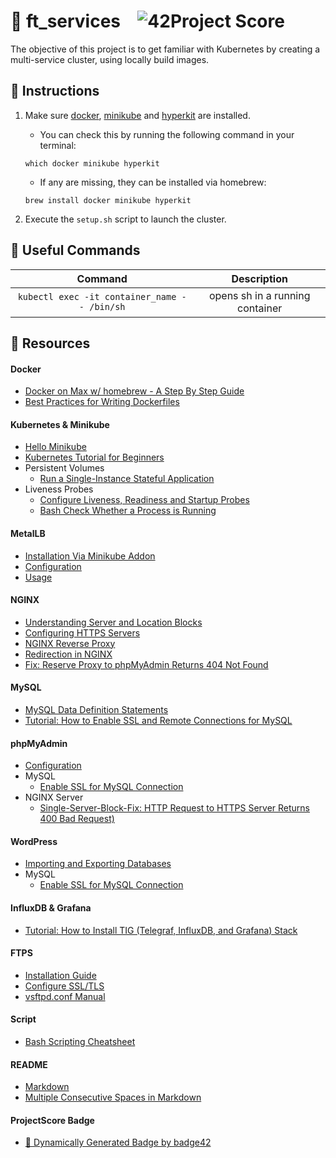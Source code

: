 # :large_orange_diamond: ft_services &ensp; ![42Project Score](https://badge42.herokuapp.com/api/project/floogman/ft_services)

The objective of this project is to get familiar with Kubernetes by creating a multi-service cluster, using locally build images.

## :small_orange_diamond: Instructions

1. Make sure [docker](https://hub.docker.com/editions/community/docker-ce-desktop-mac), [minikube](https://minikube.sigs.k8s.io/docs/start/) and [hyperkit](https://minikube.sigs.k8s.io/docs/drivers/hyperkit/) are installed.
	- You can check this by running the following command in your terminal:
	```
	which docker minikube hyperkit
	```
	- If any are missing, they can be installed via homebrew:
	```
	brew install docker minikube hyperkit
	```

2. Execute the `setup.sh` script to launch the cluster.

## :small_orange_diamond: Useful Commands

Command | Description
:------:|:-----------:
`kubectl exec -it container_name -- /bin/sh` | opens sh in a running container

## :small_orange_diamond: Resources
#### Docker
- [Docker on Max w/ homebrew - A Step By Step Guide](https://www.cprime.com/resources/blog/docker-on-mac-with-homebrew-a-step-by-step-tutorial/)
- [Best Practices for Writing Dockerfiles](https://docs.docker.com/develop/develop-images/dockerfile_best-practices/)
#### Kubernetes & Minikube
- [Hello Minikube](https://kubernetes.io/docs/tutorials/hello-minikube/)
- [Kubernetes Tutorial for Beginners](https://www.youtube.com/watch?v=X48VuDVv0do)
- Persistent Volumes
	- [Run a Single-Instance Stateful Application](https://kubernetes.io/docs/tasks/run-application/run-single-instance-stateful-application/)
- Liveness Probes
	- [Configure Liveness, Readiness and Startup Probes](https://kubernetes.io/docs/tasks/configure-pod-container/configure-liveness-readiness-startup-probes/)
	- [Bash Check Whether a Process is Running](https://www.cyberciti.biz/faq/bash-check-if-process-is-running-or-notonlinuxunix/)
#### MetalLB
- [Installation Via Minikube Addon](https://medium.com/faun/metallb-configuration-in-minikube-to-enable-kubernetes-service-of-type-loadbalancer-9559739787df)
- [Configuration](https://metallb.universe.tf/configuration/)
- [Usage](https://metallb.universe.tf/usage/)
#### NGINX
- [Understanding Server and Location Blocks](https://www.digitalocean.com/community/tutorials/understanding-nginx-server-and-location-block-selection-algorithms)
- [Configuring HTTPS Servers](http://nginx.org/en/docs/http/configuring_https_servers.html)
- [NGINX Reverse Proxy](https://linuxize.com/post/nginx-reverse-proxy/)
- [Redirection in NGINX](https://www.hostinger.com/tutorials/nginx-redirect/)
- [Fix: Reserve Proxy to phpMyAdmin Returns 404 Not Found](https://serverfault.com/questions/931849/nginx-reverse-proxy-to-phpmyadmin-returns-404)
#### MySQL
- [MySQL Data Definition Statements](https://dev.mysql.com/doc/refman/8.0/en/sql-data-definition-statements.html)
- [Tutorial: How to Enable SSL and Remote Connections for MySQL](https://www.howtoforge.com/tutorial/how-to-enable-ssl-and-remote-connections-for-mysql-on-centos-7/)
#### phpMyAdmin
- [Configuration](https://docs.phpmyadmin.net/en/latest/config.html)
- MySQL
	- [Enable SSL for MySQL Connection](https://docs.phpmyadmin.net/en/latest/config.html#cfg_Servers_ssl)
- NGINX Server
	- [Single-Server-Block-Fix: HTTP Request to HTTPS Server Returns 400 Bad Request)](https://serverfault.com/questions/338700/redirect-http-example-com12345-to-https-example-com12345-in-nginx)
#### WordPress
- [Importing and Exporting Databases](https://www.marcbacon.com/how-to-easily-import-and-export-wordpress-mysql-databases-using-the-command-line-linux/)
- MySQL
	- [Enable SSL for MySQL Connection](https://www.monolune.com/how-to-connect-from-wordpress-to-mysql-using-ssl/)
#### InfluxDB & Grafana
- [Tutorial: How to Install TIG (Telegraf, InfluxDB, and Grafana) Stack](https://www.howtoforge.com/tutorial/how-to-install-tig-stack-telegraf-influxdb-and-grafana-on-ubuntu-1804/)
#### FTPS
- [Installation Guide](https://www.howtoforge.com/tutorial/how-to-install-and-configure-vsftpd/)
- [Configure SSL/TLS](https://netstudy.zlabs.be/28-configure-vsftpd-with-ssltls/)
- [vsftpd.conf Manual](http://vsftpd.beasts.org/vsftpd_conf.html)
#### Script
- [Bash Scripting Cheatsheet](https://devhints.io/bash)
#### README
- [Markdown](https://docs.github.com/en/github/writing-on-github/getting-started-with-writing-and-formatting-on-github/basic-writing-and-formatting-syntax)
- [Multiple Consecutive Spaces in Markdown](https://steemit.com/markdown/@jamesanto/how-to-add-multiple-spaces-between-texts-in-markdown)
#### ProjectScore Badge
- [🚀 Dynamically Generated Badge by badge42](https://github.com/JaeSeoKim/badge42)

